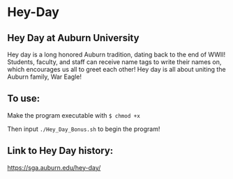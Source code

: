 # Hey-Day
## Hey Day at Auburn University
Hey day is a long honored Auburn tradition, dating back to the end of WWII!
Students, faculty, and staff can receive name tags to write their names on, which encourages us all to greet each other!
Hey day is all about uniting the Auburn family, War Eagle!


## To use:

Make the program executable with ``` $ chmod +x ```

Then input ``` ./Hey_Day_Bonus.sh ``` to begin the program!


## Link to Hey Day history:
https://sga.auburn.edu/hey-day/
